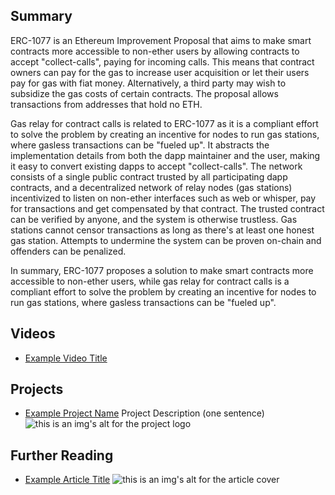 ## Summary

ERC-1077 is an Ethereum Improvement Proposal that aims to make smart contracts more accessible to non-ether users by allowing contracts to accept "collect-calls", paying for incoming calls. This means that contract owners can pay for the gas to increase user acquisition or let their users pay for gas with fiat money. Alternatively, a third party may wish to subsidize the gas costs of certain contracts. The proposal allows transactions from addresses that hold no ETH. 

Gas relay for contract calls is related to ERC-1077 as it is a compliant effort to solve the problem by creating an incentive for nodes to run gas stations, where gasless transactions can be "fueled up". It abstracts the implementation details from both the dapp maintainer and the user, making it easy to convert existing dapps to accept "collect-calls". The network consists of a single public contract trusted by all participating dapp contracts, and a decentralized network of relay nodes (gas stations) incentivized to listen on non-ether interfaces such as web or whisper, pay for transactions and get compensated by that contract. The trusted contract can be verified by anyone, and the system is otherwise trustless. Gas stations cannot censor transactions as long as there's at least one honest gas station. Attempts to undermine the system can be proven on-chain and offenders can be penalized. 

In summary, ERC-1077 proposes a solution to make smart contracts more accessible to non-ether users, while gas relay for contract calls is a compliant effort to solve the problem by creating an incentive for nodes to run gas stations, where gasless transactions can be "fueled up".

## Videos

- [Example Video Title](https://www.youtube.com/watch?v=TDGq4aeevgY)

## Projects

- [Example Project Name](https://xxxx.xxx/xxxxx) Project Description (one sentence) ![this is an img's alt for the project logo](https://xxxx.xxx/project-logo.xxx)

## Further Reading

- [Example Article Title](https://xxxx.xxx/xxxxx) ![this is an img's alt for the article cover](https://xxxx.xxx/article-cover.xxx)
